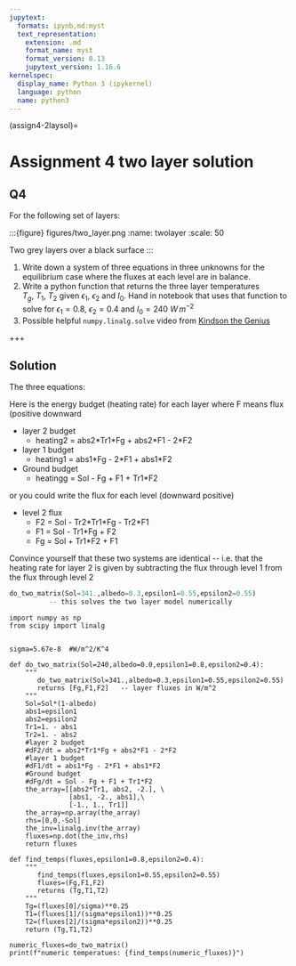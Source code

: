 ```yaml
---
jupytext:
  formats: ipynb,md:myst
  text_representation:
    extension: .md
    format_name: myst
    format_version: 0.13
    jupytext_version: 1.16.6
kernelspec:
  display_name: Python 3 (ipykernel)
  language: python
  name: python3
---
```


(assign4-2laysol)=
# Assignment 4 two layer solution

## Q4

For the following set of layers:

:::{figure} figures/two_layer.png
:name: twolayer
:scale: 50

Two grey layers over a black surface
:::


1) Write down a system of three equations in three unknowns for the equilibrium case where the fluxes at each level are in balance.
2) Write a python function that returns the three layer temperatures  $T_g,\ T_1,\ T_2$ given $\epsilon_1$, $\epsilon_2$ and $I_0$.  Hand in notebook that uses that function to solve for $\epsilon_1=0.8$, $\epsilon_2 = 0.4$ and $I_0 = 240\ W\,m^{-2}$ 
3) Possible helpful `numpy.linalg.solve` video from [Kindson the Genius](https://www.youtube.com/watch?v=lMI63LrKNnA)

+++

## Solution

The three equations:

Here is the energy budget (heating rate) for each layer where F means flux (positive downward

- layer 2 budget
   - heating2 = abs2\*Tr1\*Fg + abs2\*F1 - 2\*F2
- layer 1 budget
   - heating1 = abs1\*Fg - 2\*F1 + abs1*F2
- Ground budget
   - heatingg = Sol - Fg + F1 + Tr1*F2

or you could write the flux for each level (downward positive)

- level 2 flux
  - F2 = Sol - Tr2\*Tr1\*Fg - Tr2\*F1
  - F1 = Sol - Tr1\*Fg + F2
  - Fg = Sol + Tr1\*F2 + F1
    
  
Convince yourself that these two systems are identical -- i.e. that the heating rate for layer 2 is given by subtracting the flux through level 1 from the flux through level 2

```python
do_two_matrix(Sol=341.,albedo=0.3,epsilon1=0.55,epsilon2=0.55)         
          -- this solves the two layer model numerically
```

```{code-cell} ipython3
import numpy as np
from scipy import linalg


sigma=5.67e-8  #W/m^2/K^4

def do_two_matrix(Sol=240,albedo=0.0,epsilon1=0.8,epsilon2=0.4):
    """
       do_two_matrix(Sol=341.,albedo=0.3,epsilon1=0.55,epsilon2=0.55)
       returns [Fg,F1,F2]   -- layer fluxes in W/m^2
    """   
    Sol=Sol*(1-albedo)
    abs1=epsilon1
    abs2=epsilon2
    Tr1=1. - abs1
    Tr2=1. - abs2
    #layer 2 budget
    #dF2/dt = abs2*Tr1*Fg + abs2*F1 - 2*F2
    #layer 1 budget
    #dF1/dt = abs1*Fg - 2*F1 + abs1*F2
    #Ground budget
    #dFg/dt = Sol - Fg + F1 + Tr1*F2
    the_array=[[abs2*Tr1, abs2, -2.], \
               [abs1, -2., abs1],\
               [-1., 1., Tr1]]
    the_array=np.array(the_array)
    rhs=[0,0,-Sol]
    the_inv=linalg.inv(the_array)
    fluxes=np.dot(the_inv,rhs)
    return fluxes

def find_temps(fluxes,epsilon1=0.8,epsilon2=0.4):
    """
       find_temps(fluxes,epsilon1=0.55,epsilon2=0.55)
       fluxes=(Fg,F1,F2)
       returns (Tg,T1,T2)
    """
    Tg=(fluxes[0]/sigma)**0.25
    T1=(fluxes[1]/(sigma*epsilon1))**0.25
    T2=(fluxes[2]/(sigma*epsilon2))**0.25
    return (Tg,T1,T2)   
```

```{code-cell} ipython3
numeric_fluxes=do_two_matrix()
print(f"numeric temperatues: {find_temps(numeric_fluxes)}")
```

```{code-cell} ipython3

```

```{code-cell} ipython3

```
